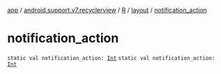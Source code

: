 [app](../../../index.md) / [android.support.v7.recyclerview](../../index.md) / [R](../index.md) / [layout](index.md) / [notification_action](./notification_action.md)

# notification_action

`static val notification_action: `[`Int`](https://kotlinlang.org/api/latest/jvm/stdlib/kotlin/-int/index.html)
`static val notification_action: `[`Int`](https://kotlinlang.org/api/latest/jvm/stdlib/kotlin/-int/index.html)